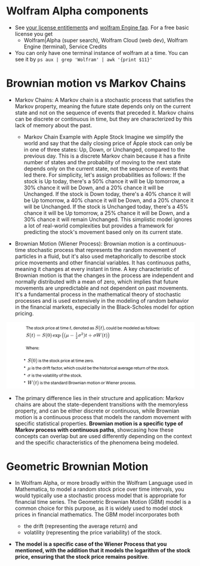 # Wolfram Alpha components

- See [your license entitlements](https://account.wolfram.com/products) and [wolfram Engine faq](https://www.wolfram.com/engine/faq/).  For a free basic license you get
  - Wolfram|Alpha (super search), Wolfram Cloud (web dev), Wolfram Engine (terminal), Service Credits
- You can only have one terminal instance of wolfram at a time.  You can see it by  `ps aux | grep 'Wolfram' | awk '{print $11}'`


# Brownian motion vs Markov Chains

- Markov Chains: A Markov chain is a stochastic process that satisfies the Markov property, meaning the future state depends only on the current state and not on the sequence of events that preceded it. Markov chains can be discrete or continuous in time, but they are characterized by this lack of memory about the past.

  - Markov Chain Example with Apple Stock
    Imagine we simplify the world and say that the daily closing price of Apple stock can only be in one of three states: Up, Down, or Unchanged, compared to the previous day. This is a discrete Markov chain because it has a finite number of states and the probability of moving to the next state depends only on the current state, not the sequence of events that led there. For simplicity, let's assign probabilities as follows: If the stock is Up today, there's a 50% chance it will be Up tomorrow, a 30% chance it will be Down, and a 20% chance it will be Unchanged.
    If the stock is Down today, there's a 40% chance it will be Up tomorrow, a 40% chance it will be Down, and a 20% chance it will be Unchanged.
    If the stock is Unchanged today, there's a 45% chance it will be Up tomorrow, a 25% chance it will be Down, and a 30% chance it will remain Unchanged. This simplistic model ignores a lot of real-world complexities but provides a framework for predicting the stock's movement based only on its current state.

- Brownian Motion (Wiener Process): Brownian motion is a continuous-time stochastic process that represents the random movement of particles in a fluid, but it's also used metaphorically to describe stock price movements and other financial variables. It has continuous paths, meaning it changes at every instant in time. A key characteristic of Brownian motion is that the changes in the process are independent and normally distributed with a mean of zero, which implies that future movements are unpredictable and not dependent on past movements. It's a fundamental process in the mathematical theory of stochastic processes and is used extensively in the modeling of random behavior in the financial markets, especially in the Black-Scholes model for option pricing.

![Brownian Motion](./brownianMotionEquation.png)

- The primary difference lies in their structure and application: Markov chains are about the state-dependent transitions with the memoryless property, and can be either discrete or continuous, while Brownian motion is a continuous process that models the random movement with specific statistical properties. **Brownian motion is a specific type of Markov process with continuous paths**, showcasing how these concepts can overlap but are used differently depending on the context and the specific characteristics of the phenomena being modeled.

# Geometric Brownian Motion

- In Wolfram Alpha, or more broadly within the Wolfram Language used in Mathematica, to model a random stock price over time intervals, you would typically use a stochastic process model that is appropriate for financial time series. The Geometric Brownian Motion (GBM) model is a common choice for this purpose, as it is widely used to model stock prices in financial mathematics. The GBM model incorporates both

  - the drift (representing the average return) and
  - volatility (representing the price variability) of the stock.

- **The model is a specific case of the Wiener Process that you mentioned, with the addition that it models the logarithm of the stock price, ensuring that the stock price remains positive**.
